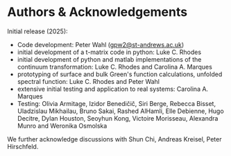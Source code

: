 Authors & Acknowledgements
==========================

Initial release (2025):
- Code development: Peter Wahl (gpw2@st-andrews.ac.uk)
- initial development of a t-matrix code in python: Luke C. Rhodes
- initial development of python and matlab implementations of the continuum transformation: Luke C. Rhodes and Carolina A. Marques
- prototyping of surface and bulk Green's function calculations, unfolded spectral function: Luke C. Rhodes and Peter Wahl
- extensive initial testing and application to real systems: Carolina A. Marques
- Testing: Olivia Armitage, Izidor Benedičič, Siri Berge, Rebecca Bisset, Uladzislau Mikhailau, Bruno Sakai, Rashed AlHamli, Elle Debienne, Hugo Decitre, Dylan Houston, Seoyhun Kong, Victoire Morisseau, Alexandra Munro and Weronika Osmolska

We further acknowledge discussions with Shun Chi, Andreas Kreisel, Peter Hirschfeld.
